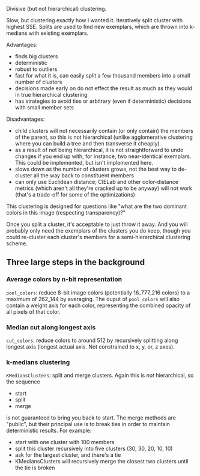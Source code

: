 Divisive (but not hierarchical) clustering.

Slow, but clustering exactly how I wanted it. Iteratively split cluster with highest SSE. Splits are used to find new exemplars, which are thrown into k-medians with existing exemplars.

Advantages:
* finds big clusters
* deterministic
* robust to outliers
* fast for what it is, can easily split a few thousand members into a small number of clusters
* decisions made early on do not effect the result as much as they would in true hierarchical clustering
* has strategies to avoid ties or arbitrary (even if deterministic) decisions with small member sets

Disadvantages:
* child clusters will not necessarily contain (or only contain) the members of the parent, so this is not hierarchical (unlike agglomerative clustering where you can build a tree and then transverse it cheaply)
* as a result of not being hierarchical, it is not straightforward to undo changes if you end up with, for instance, two near-identical exemplars. This could be implemented, but isn't implemented here.
* slows down as the number of clusters grows, not the best way to de-cluster all the way back to constituent members
* can only use Euclidean distance; CIELab and other color-distance metrics (which aren't all they're cracked up to be anyway) will not work (that's a trade-off for some of the optimizations)

This clustering is designed for questions like "what are the two dominant colors in this image (respecting transparency)?"

Once you split a cluster, it's acceptable to just throw it away. And you will probably only need the exemplars of the clusters you do keep, though you could re-cluster each cluster's members for a semi-hierarchical clustering scheme.

## Three large steps in the background

### Average colors by n-bit representation

`pool_colors`: reduce 8-bit image colors (potentially 16_777_216 colors) to a maximum of 262_144 by averaging. The ouput of `pool_colors` will also contain a weight axis for each color, representing the combined opacity of all pixels of that color.

### Median cut along longest axis

`cut_colors`: reduce colors to around 512 by recursively splitting along longest axis (longest actual axis. Not constrained to x, y, or, z axes).

### k-medians clustering

`KMediansClusters`: split and merge clusters. Again this is *not* hierarchical, so the sequence

* start
* split
* merge

is not guaranteed to bring you back to start. The merge methods are "public", but their principal use is to break ties in order to maintain deterministic results. For example:

* start with one cluster with 100 members
* split this cluster recursively into five clusters (30, 30, 20, 10, 10)
* ask for the largest cluster, and there's a tie
* KMediansClusters will recursively merge the closest two clusters until the tie is broken








